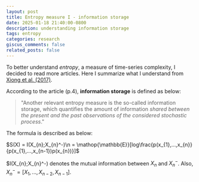 ```yaml
---
layout: post
title: Entropy measure I - information storage
date: 2025-01-18 21:40:00-0800
description: understanding information storage
tags: entropy
categories: research
giscus_comments: false
related_posts: false
---
```


To better understand _entropy_, a measure of time-series complexity, I decided to read more articles. Here I summarize what I understand from [Xiong et al. (2017)](https://doi.org/10.1103/PhysRevE.95.062114).

According to the article (p.4), **information storage** is defined as below:

> "Another relevant entropy measure is the so-called information storage, which quantifies the amount of information _shared between the present and the past observations of the considered stochastic process_."

The formula is described as below:

$S(X) = I(X_{n};X_{n}^-)\n = \mathop{\mathbb{E}}[log\frac{p(x_{1},...,x_{n}}{p(x_{1},...,x_{n-1})p(x_{n})}]$

$I(X_{n};X_{n}^-) denotes the mutual information between $X_{n}$ and $X_{n}^-$. Also, $X_{n}^- = [X_{1},...,X_{n-2},X_{n-1}]$.

